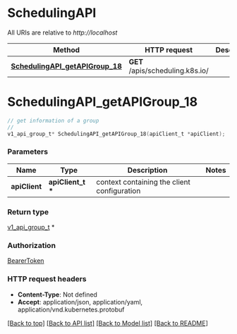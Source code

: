# SchedulingAPI

All URIs are relative to *http://localhost*

Method | HTTP request | Description
------------- | ------------- | -------------
[**SchedulingAPI_getAPIGroup_18**](SchedulingAPI.md#SchedulingAPI_getAPIGroup_18) | **GET** /apis/scheduling.k8s.io/ | 


# **SchedulingAPI_getAPIGroup_18**
```c
// get information of a group
//
v1_api_group_t* SchedulingAPI_getAPIGroup_18(apiClient_t *apiClient);
```

### Parameters
Name | Type | Description  | Notes
------------- | ------------- | ------------- | -------------
**apiClient** | **apiClient_t \*** | context containing the client configuration |

### Return type

[v1_api_group_t](v1_api_group.md) *


### Authorization

[BearerToken](../README.md#BearerToken)

### HTTP request headers

 - **Content-Type**: Not defined
 - **Accept**: application/json, application/yaml, application/vnd.kubernetes.protobuf

[[Back to top]](#) [[Back to API list]](../README.md#documentation-for-api-endpoints) [[Back to Model list]](../README.md#documentation-for-models) [[Back to README]](../README.md)

